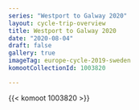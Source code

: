 ```yaml
---
series: "Westport to Galway 2020"
layout: cycle-trip-overview
title: Westport to Galway 2020
date: "2020-08-04"
draft: false
gallery: true
imageTag: europe-cycle-2019-sweden
komootCollectionId: 1003820

---
```


{{< komoot 1003820 >}}